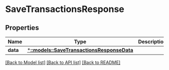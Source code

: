 # SaveTransactionsResponse

## Properties

Name | Type | Description | Notes
------------ | ------------- | ------------- | -------------
**data** | [***::models::SaveTransactionsResponseData**](SaveTransactionsResponse_data.md) |  | 

[[Back to Model list]](../README.md#documentation-for-models) [[Back to API list]](../README.md#documentation-for-api-endpoints) [[Back to README]](../README.md)


